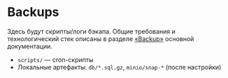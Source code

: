 # Backups
Здесь будут скрипты/логи бэкапа. Общие требования и технологический стек описаны в разделе [«Backup»](../docs/tech-stack.md#backup) основной документации.
- `scripts/` — cron-скрипты
- Локальные артефакты: `db/*.sql.gz`, `minio/snap-*` (после настройки)
